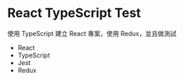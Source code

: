 # React TypeScript Test

使用 TypeScript 建立 React 專案，使用 Redux，並且做測試

- React
- TypeScript
- Jest
- Redux
